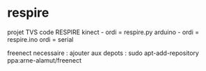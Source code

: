 respire
=======

projet TVS
code RESPIRE
kinect - ordi = respire.py
arduino - ordi = respire.ino
ordi = serial

freenect necessaire : ajouter aux depots : 
sudo apt-add-repository ppa:arne-alamut/freenect
